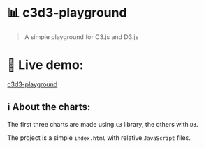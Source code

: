 # :bar_chart: c3d3-playground
>A simple playground for C3.js and D3.js

# :link: Live demo:

[c3d3-playground](https://codurance.github.io/c3d3-playground/)

## :information_source: About the charts:

The first three charts are made using `C3` library, the others with `D3`.

The project is a simple `index.html` with relative `JavaScript` files.
